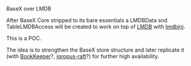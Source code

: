 BaseX over LMDB

After BaseX Core stripped to its bare essentials a LMDBData snd TableLMDBAccess will be created to work on top of [LMDB](http://symas.com/mdb/) with [lmdbjni](https://github.com/deephacks/lmdbjni).

This is a POC.

The idea is to strengthen the BaseX store structure and later replicate it (with [BookKeeper](http://bookkeeper.apache.org/)?, [jgropus-raft](https://github.com/belaban/jgroups-raft/blob/master/doc/manual/overview.adoc)?) for further high availability.

